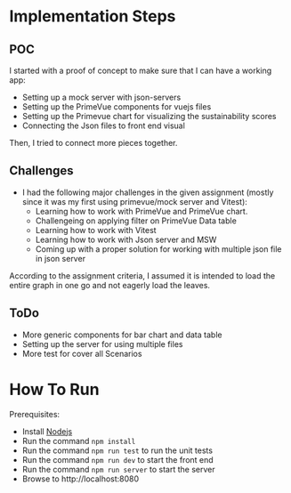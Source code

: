 # Implementation Steps

## POC

I started with a proof of concept to make sure that I can have a working app:

* Setting up a mock server with json-servers
* Setting up the PrimeVue components for vuejs files
* Setting up the Primevue chart for visualizing the sustainability scores
* Connecting the Json files to front end visual

Then, I tried to connect more pieces together.

## Challenges
* I had the following major challenges in the given assignment (mostly since it was my first using primevue/mock server and Vitest):
    * Learning how to work with PrimeVue and PrimeVue chart.
    * Challengeing on applying filter on PrimeVue Data table
    * Learning how to work with Vitest
    * Learning how to work with Json server and MSW
    * Coming up with a proper solution for working with multiple json file in json server

    

According to the assignment criteria, I assumed it is intended to load the entire graph in one go and not eagerly load the leaves.

## ToDo
* More generic components for bar chart and data table
* Setting up the server for using multiple files
* More test for cover all Scenarios

# How To Run

Prerequisites:

* Install [Nodejs](https://nodejs.org/en/download)
* Run the command `npm install`
* Run the command `npm run test` to run the unit tests
* Run the command `npm run dev` to start the front end
* Run the command `npm run server` to start the server
* Browse to http://localhost:8080